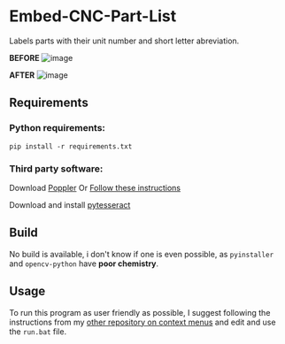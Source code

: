 # Embed-CNC-Part-List

Labels parts with their unit number and short letter abreviation.

**BEFORE**
![image](https://user-images.githubusercontent.com/25397800/185258203-48304f07-a071-41b1-af98-be348081a9fe.png)

**AFTER**
![image](https://user-images.githubusercontent.com/25397800/185258108-5ec319ad-2d65-4afe-8f64-387f29a7d16b.png)

## Requirements

### Python requirements:
```
pip install -r requirements.txt
```

### Third party software:

Download [Poppler](https://blog.alivate.com.au/poppler-windows/) Or [Follow these instructions](https://pdf2image.readthedocs.io/en/latest/installation.html#windows)

Download and install [pytesseract](https://www.softpedia.com/get/Programming/Other-Programming-Files/Tesseract-OCR.shtml) 

## Build

No build is available, i don't know if one is even possible, as `pyinstaller` and `opencv-python` have __poor chemistry__.

## Usage

To run this program as user friendly as possible, I suggest following the instructions from my [other repository on context menus](https://github.com/JareBear12418/The-BEST-way-to-convert-files) and edit and use the `run.bat` file.
